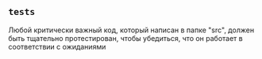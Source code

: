 ## `tests`

Любой критически важный код, который написан в папке "src", должен быть тщательно протестирован, чтобы убедиться, что он работает в соответствии с ожиданиями
